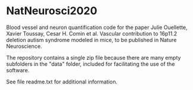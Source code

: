 # NatNeurosci2020
Blood vessel and neuron quantification code for the paper Julie Ouellette, Xavier Toussay, Cesar H. Comin et al. Vascular contribution to 16p11.2 deletion autism syndrome modeled in mice, to be published in Nature Neuroscience.

The repository contains a single zip file because there are many empty subfolders in the "data" folder, included for facilitating the use of the software. 

See file readme.txt for additional information.
